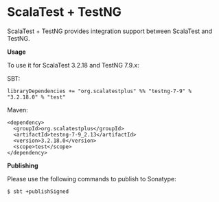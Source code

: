 # ScalaTest + TestNG
ScalaTest + TestNG provides integration support between ScalaTest and TestNG.

**Usage**

To use it for ScalaTest 3.2.18 and TestNG 7.9.x: 

SBT: 

```
libraryDependencies += "org.scalatestplus" %% "testng-7-9" % "3.2.18.0" % "test"
```

Maven: 

```
<dependency>
  <groupId>org.scalatestplus</groupId>
  <artifactId>testng-7-9_2.13</artifactId>
  <version>3.2.18.0</version>
  <scope>test</scope>
</dependency>
```

**Publishing**

Please use the following commands to publish to Sonatype: 

```
$ sbt +publishSigned
```
